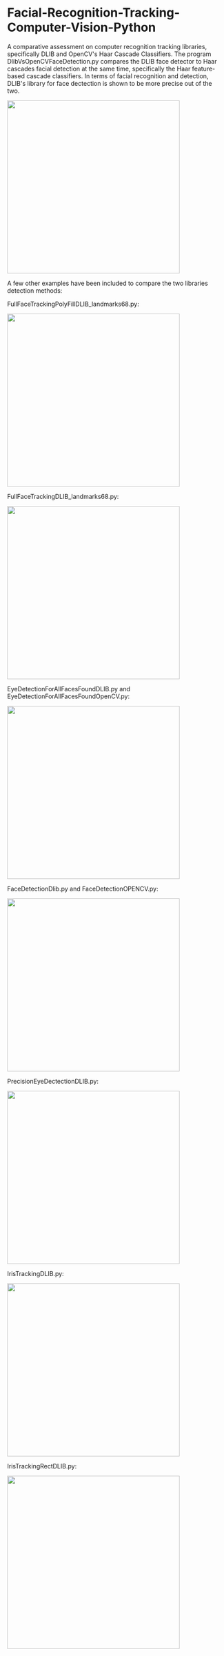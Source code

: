 # Facial-Recognition-Tracking-Computer-Vision-Python

A comparative assessment on computer recognition tracking libraries, specifically DLIB and OpenCV's Haar Cascade Classifiers. The program DlibVsOpenCVFaceDetection.py compares the DLIB face detector to Haar cascades facial detection at the same time, specifically the Haar feature-based cascade classifiers. In terms of facial recognition and detection, DLIB's library for face dectection is shown to be more precise out of the two.

<img src="images/DlibVsOpenCVFaceDetectionIMG.png"  height="400" />

A few other examples have been included to compare the two libraries detection methods:

FullFaceTrackingPolyFillDLIB_landmarks68.py:

<img src="images/FullFaceTrackingPolyFillDLIB_landmarks68IMG.png"  height="400" />

FullFaceTrackingDLIB_landmarks68.py:

<img src="images/FullFaceTrackingDLIB_landmarks68IMG.png"  height="400" />

EyeDetectionForAllFacesFoundDLIB.py and EyeDetectionForAllFacesFoundOpenCV.py:

<img src="images/EyeDetectionForAllFacesFoundDLIBIMG=EyeDetectionForAllFacesFoundOpenCV.png"  height="400" />

FaceDetectionDlib.py and FaceDetectionOPENCV.py:

<img src="images/FaceDetectionDlib=FaceDetectionOPENCV.png"  height="400" />

PrecisionEyeDectectionDLIB.py:

<img src="images/PrecisionEyeDectectionDLIBIMG.png"  height="400" />

IrisTrackingDLIB.py:

<img src="images/IrisTrackingDLIBIMG.png"  height="400" />

IrisTrackingRectDLIB.py:

<img src="images/IrisTrackingRectDLIBIMG.png"  height="400" />
 


